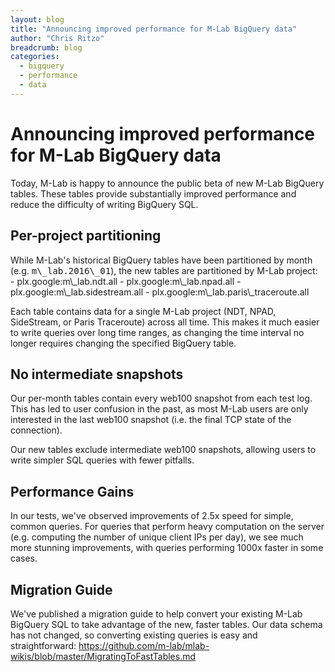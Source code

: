 ```yaml
---
layout: blog
title: "Announcing improved performance for M-Lab BigQuery data"
author: "Chris Ritzo"
breadcrumb: blog
categories: 
  - bigquery
  - performance 
  - data
---
```



# Announcing improved performance for M-Lab BigQuery data

Today, M-Lab is happy to announce the public beta of new M-Lab BigQuery tables. These tables provide substantially improved performance and reduce the difficulty of writing BigQuery SQL.

<!--more-->

## **Per-project partitioning**

<div>
While M-Lab's historical BigQuery tables have been partitioned by month (e.g. <span style="font-family: monospace,monospace;">m\_lab.2016\_01</span>), the new tables are partitioned by M-Lab project:
</div>
-   plx.google:m\_lab.ndt.all
-   plx.google:m\_lab.npad.all
-   plx.google:m\_lab.sidestream.all
-   plx.google:m\_lab.paris\_traceroute.all

Each table contains data for a single M-Lab project (NDT, NPAD, SideStream, or Paris Traceroute) across all time. This makes it much easier to write queries over long time ranges, as changing the time interval no longer requires changing the specified BigQuery table.

## **No intermediate snapshots**

Our per-month tables contain every web100 snapshot from each test log.  This has led to user confusion in the past, as most M-Lab users are only interested in the last web100 snapshot (i.e. the final TCP state of the connection).

Our new tables exclude intermediate web100 snapshots, allowing users to
write simpler SQL queries with fewer pitfalls.

## **Performance Gains**

In our tests, we've observed improvements of 2.5x speed for simple, common queries. For queries that perform heavy computation on the server (e.g. computing the number of unique client IPs per day), we see much more stunning improvements, with queries performing 1000x faster in some
cases.

## **Migration Guide**

We've published a migration guide to help convert your existing M-Lab BigQuery SQL to take advantage of the new, faster tables. Our data schema has not changed, so converting existing queries is easy and straightforward: <https://github.com/m-lab/mlab-wikis/blob/master/MigratingToFastTables.md>
